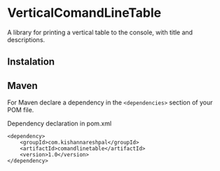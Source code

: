 # VerticalComandLineTable
 A library for printing a vertical table to the console, with title and descriptions.



## **Instalation**
## Maven
For Maven declare a dependency in the ```<dependencies>``` section of your POM file. 

Dependency declaration in pom.xml
```
<dependency>
    <groupId>com.kishannareshpal</groupId>
    <artifactId>comandlinetable</artifactId>
    <version>1.0</version>
</dependency>
```
